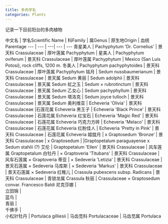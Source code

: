 ```yaml
---
title: 多肉学名
categories: Plants
---
```


记录一下目前阳台的多肉植物

<div class="table-wrapper" markdown="block">

中文名 | 学名Scientific Name | 科Family | 属Genus | 原生地Origin | 血统Parentage
--- | --- | ---| --- | ---
青星美人 | Pachyphytum 'Dr. Cornelius' | 景天科 Crassulaceae | 厚叶莲属 Pachyphytum | 
星美人 | Pachyphytum oviferum | 景天科 Crassulaceae | 厚叶莲属 Pachyphytum |  Mexico (San Luis Potosí), rock cliffs, 1200 m.
冬美人 | Pachyphytum pachyphytoides | 景天科 Crassulaceae | 厚叶莲属 Pachyphytum
铭月	| Sedum nussbaumerianum | 景天科 Crassulaceae | 景天属 Sedum
黄丽 | Sedum adolphii | 景天科 Crassulaceae | 景天属 Sedum
虹之玉 | Sedum × rubrotinctum | 景天科 Crassulaceae | 景天属 Sedum
乙女心 | Sedum pachyphyllum | 景天科 Crassulaceae | 景天属 Sedum
塔洛克 |	Sedum joyce tulloch | 景天科 Crassulaceae | 景天属 Sedum
奥利维亚 | Echeveria 'Olivia' | 景天科 Crassulaceae |石莲花属 Echeveria
黑王子 | Echeveria 'Black Prince' | 景天科 Crassulaceae | 石莲花属 Echeveria
红宝石 | Echeveria 'Magic Red' | 景天科 Crassulaceae | 石莲花属 Echeveria
巧克力方砖 | Echeveria 'Melaco' | 景天科 Crassulaceae | 石莲花属 Echeveria
红粉佳人 | Echeveria 'Pretty in Pink' | 景天科 Crassulaceae | 石莲花属 Echeveria
姬胧月 | x Graptosedum ‘Bronze’ | 景天科 Crassulaceae | x Graptosedum | |Graptopetalum paraguayense x Sedum stahlii (?)
艾伦 | Graptopetalum 'Ellen' | 景天科 Crassulaceae | 风车莲属 Graptopetalum
白牡丹 | × Graptoveria 'Titubans' | 景天科 Crassulaceae | 风车石莲属 × Graptoveria
蒂亚 | × Sedeveria 'Letizia'	 | 景天科 Crassulaceae | 景天石莲属 × Sedeveria
马库斯 |	× Sedeveria 'Markus' | 景天科 Crassulaceae | 景天石莲属 × Sedeveria
红稚儿 | Crassula pubescens subsp. Radicans | 景天科 Crassulaceae | 青锁龙属 Crassula
秋丽 | Crassulaceae × Graptosedum convar. Francesco Baldi
尼克莎娜 | 		
立田锦 | 			
蓝鸟 | 			
青丽	 | 	
千佛手 |			
小松针牡丹 | Portulaca gilliesii | 马齿苋科 Portulacaceae | 马齿苋属 Portulaca

</div>